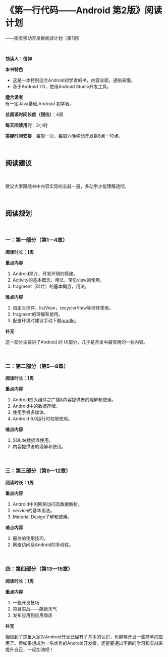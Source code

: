# 《第一行代码——Android 第2版》阅读计划

——图灵移动开发群阅读计划（第1期）

<br>

**领读人：信仰**

**本书特色**  

- 这是一本特别适合Android初学者的书，内容全面，通俗易懂。
- 基于Android 7.0，使用Android Studio开发工具。  

**适合读者**  
有一定Java基础,Android 初学者。

**总阅读时间长度（预估）**：4周

**每天阅读用时**：2小时  

**答疑时间安排**：每周一次，每周六晚移动开发群8点—10点。

<br>

## 阅读建议   

<br>

建议大家跟随书中内容实际的去敲一遍，多动手才能理解透彻。

<br>

## 阅读规划

<br>

### 一：第一部分（第1—4章）

**阅读时长：1周**

**重点内容**
1. Android简介，开发环境的搭建。
2. Activity的基本概念、用法，常见view的使用。
3. fragment（碎片）的基本概念，用法。

**难点内容**
1. 自定义控件，listView，recyclerView等控件使用。
2. fragment的理解和使用。
3. 配置环境时建议手动下载[gradle](http://services.gradle.org/distributions/)。


**补充**  

这一部分主要讲了Android 的 UI部分，几乎是开发中最常用的一些内容。

<br>

### 二：第二部分（第5—8章）

**阅读时长：1周**

**重点内容**
1. Android四大组件之广播&内容提供者的理解和使用。
2. Android中的数据存储。
3. 使用手机多媒体。
4. Android 6.0运行时权限使用。

**难点内容**
1. SQLite数据库使用。
2. 内容提供者的理解和使用。


<br>

### 三：第三部分（第9—12章）


**阅读时长：1周**

**重点内容**
1. Android中的网络访问及数据解析。
2. service的基本用法。
3. Material Design了解和使用。

**难点内容**
1. 服务的使用技巧。
2. 网络访问及Android的多线程。

<br>

### 四：第四部分（第13—15章）


**阅读时长：1周**

**重点内容**
1. 一些开发技巧
2. 项目实战——酷欧天气
3. 发布应用到应用商店

**补充**   

相信到了这里大家对Android开发已经有了基本的认识，也能够开发一些简单的应用了。但如果想成为一名优秀的Android开发者，还是要通过不断的学习和实战来提升自己，一起加油吧！





